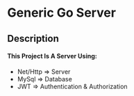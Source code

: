 # Generic Go Server
## Description

#### This Project Is A Server Using:

* Net/Http => Server
* MySql => Database
* JWT => Authentication & Authorization